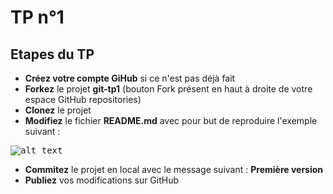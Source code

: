 # TP n°1

## Etapes du TP

* **Créez votre compte GiHub** si ce n'est pas déjà fait
* **Forkez** le projet **git-tp1** (bouton Fork présent en haut à droite de votre espace GitHub repositories)
* **Clonez** le projet
* **Modifiez** le fichier **README.md** avec pour but de reproduire l'exemple suivant : 

<kbd>![alt text](https://github.com/DiginamicFormation/git-tp1/blob/main/resources/Template.png)</kbd>

* **Commitez** le projet en local avec le message suivant : **Première version**
* **Publiez** vos modifications sur GitHub
